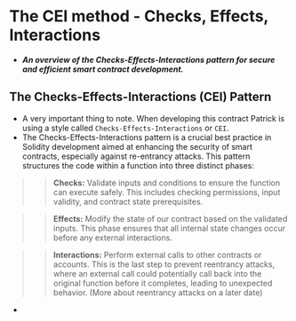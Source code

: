# The CEI method - Checks, Effects, Interactions
- ***An overview of the Checks-Effects-Interactions pattern for secure and efficient smart contract development.***

## The Checks-Effects-Interactions (CEI) Pattern
- A very important thing to note. When developing this contract Patrick is using a style called `Checks-Effects-Interactions` or `CEI`.
- The Checks-Effects-Interactions pattern is a crucial best practice in Solidity development aimed at enhancing the security of smart contracts, especially against re-entrancy attacks. This pattern structures the code within a function into three distinct phases:

>> **Checks:** Validate inputs and conditions to ensure the function can execute safely. This includes checking permissions, input validity, and contract state prerequisites.

>> **Effects:** Modify the state of our contract based on the validated inputs. This phase ensures that all internal state changes occur before any external interactions.

>> **Interactions:** Perform external calls to other contracts or accounts. This is the last step to prevent reentrancy attacks, where an external call could potentially call back into the original function before it completes, leading to unexpected behavior. (More about reentrancy attacks on a later date)

- 